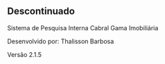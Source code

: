 ## Descontinuado

Sistema de Pesquisa Interna Cabral Gama Imobiliária

Desenvolvido por: Thalisson Barbosa

Versão 2.1.5
